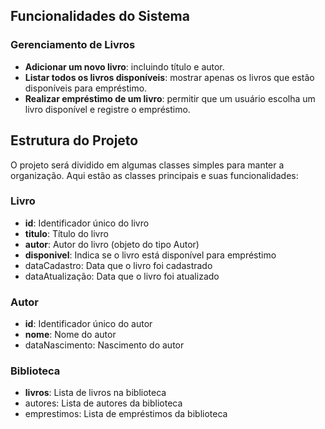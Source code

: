 ## Funcionalidades do Sistema

### Gerenciamento de Livros

- **Adicionar um novo livro**: incluindo título e autor.
- **Listar todos os livros disponíveis**: mostrar apenas os livros que estão disponíveis para empréstimo.
- **Realizar empréstimo de um livro**: permitir que um usuário escolha um livro disponível e registre o empréstimo.

## Estrutura do Projeto

O projeto será dividido em algumas classes simples para manter a organização. Aqui estão as classes principais e suas funcionalidades:

### Livro

- **id**: Identificador único do livro
- **titulo**: Título do livro
- **autor**: Autor do livro (objeto do tipo Autor)
- **disponivel**: Indica se o livro está disponível para empréstimo
- dataCadastro: Data que o livro foi cadastrado
- dataAtualização: Data que o livro foi atualizado

### Autor

- **id**: Identificador único do autor
- **nome**: Nome do autor
- dataNascimento: Nascimento do autor

### Biblioteca

- **livros**: Lista de livros na biblioteca
- autores: Lista de autores da biblioteca
- emprestimos: Lista de empréstimos da biblioteca
